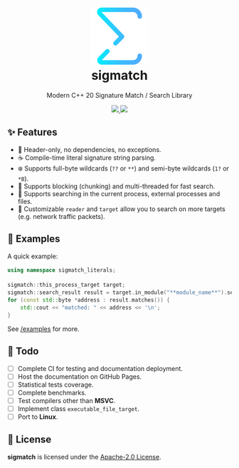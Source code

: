 <h1 align="center">
    <a href="https://github.com/SpriteOvO/sigmatch"><img src="/assets/logo.svg" alt="logo" width="128"></a>
    <br>
    sigmatch
</h1>
<p align="center">Modern C++ 20 Signature Match / Search Library</p>
<p align="center">
    <a href="https://github.com/SpriteOvO/sigmatch/compare">
        <img src="https://img.shields.io/badge/PRs-welcome-brightgreen.svg"/>
    </a>
    <a href="/LICENSE">
        <img src="https://img.shields.io/badge/license-Apache--2.0-yellow.svg"/>
    </a>
</p>

## ✨ Features

- 🍃 Header-only, no dependencies, no exceptions.
- ☕ Compile-time literal signature string parsing.
- ❄️ Supports full-byte wildcards (`??` or `**`) and semi-byte wildcards (`1?` or `*B`).
- 🚀 Supports blocking (chunking) and multi-threaded for fast search.
- 🎯 Supports searching in the current process, external processes and files.
- 🍄 Customizable `reader` and `target` allow you to search on more targets (e.g. network traffic packets).

## 🌠 Examples

A quick example:

```cpp
using namespace sigmatch_literals;

sigmatch::this_process_target target;
sigmatch::search_result result = target.in_module("**module_name**").search("1A ?? 3C ** 5* ?F"_sig);
for (const std::byte *address : result.matches()) {
    std::cout << "matched: " << address << '\n';
}
```

See [/examples](/examples) for more.

## 🍰 Todo

- [ ] Complete CI for testing and documentation deployment.
- [ ] Host the documentation on GitHub Pages.
- [ ] Statistical tests coverage.
- [ ] Complete benchmarks.
- [ ] Test compilers other than **MSVC**.
- [ ] Implement class `executable_file_target`.
- [ ] Port to **Linux**.

## 📜 License

**sigmatch** is licensed under the [Apache-2.0 License](/LICENSE).
